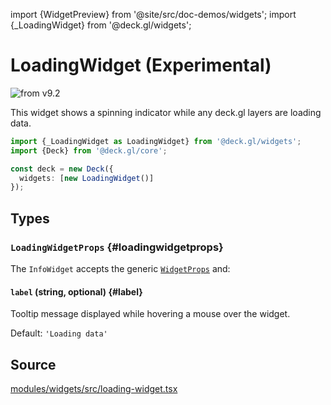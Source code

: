 import {WidgetPreview} from '@site/src/doc-demos/widgets';
import {_LoadingWidget} from '@deck.gl/widgets';

# LoadingWidget (Experimental)

<img src="https://img.shields.io/badge/from-v9.2-green.svg?style=flat-square" alt="from v9.2" />

This widget shows a spinning indicator while any deck.gl layers are loading data.

<WidgetPreview cls={_LoadingWidget}/>

```ts
import {_LoadingWidget as LoadingWidget} from '@deck.gl/widgets';
import {Deck} from '@deck.gl/core';

const deck = new Deck({
  widgets: [new LoadingWidget()]
});
```

## Types

### `LoadingWidgetProps` {#loadingwidgetprops}

The `InfoWidget` accepts the generic [`WidgetProps`](../core/widget.md#widgetprops) and:

#### `label` (string, optional) {#label}

Tooltip message displayed while hovering a mouse over the widget.

Default: `'Loading data'`

## Source

[modules/widgets/src/loading-widget.tsx](https://github.com/visgl/deck.gl/tree/master/modules/widgets/src/loading-widget.tsx)
